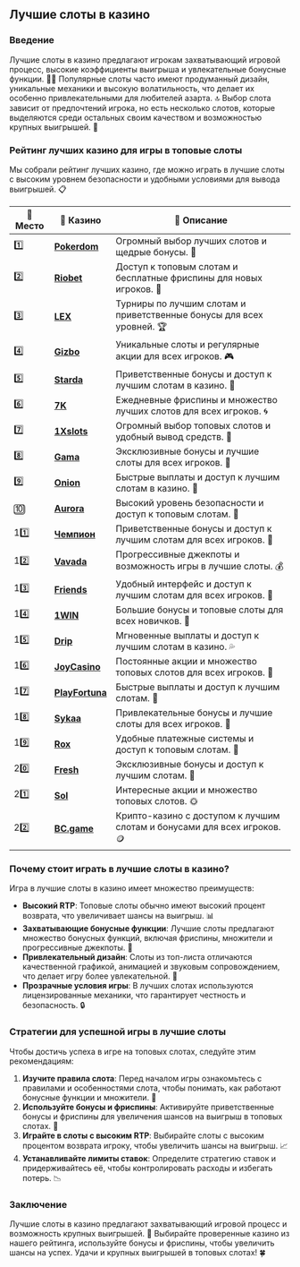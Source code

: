 ## Лучшие слоты в казино

### Введение
Лучшие слоты в казино предлагают игрокам захватывающий игровой процесс, высокие коэффициенты выигрыша и увлекательные бонусные функции. 🎰💎 Популярные слоты часто имеют продуманный дизайн, уникальные механики и высокую волатильность, что делает их особенно привлекательными для любителей азарта. 🔝 Выбор слота зависит от предпочтений игрока, но есть несколько слотов, которые выделяются среди остальных своим качеством и возможностью крупных выигрышей. 💸

### Рейтинг лучших казино для игры в топовые слоты
Мы собрали рейтинг лучших казино, где можно играть в лучшие слоты с высоким уровнем безопасности и удобными условиями для вывода выигрышей. 📋

| 🥇 **Место** | 🎰 **Казино** | 💬 **Описание** |
|-------------|-------------|----------------|
| 1️⃣ | [**Pokerdom**](https://brandplay.link/4k77v2yx) | Огромный выбор лучших слотов и щедрые бонусы. 🎁 |
| 2️⃣ | [**Riobet**](https://brandplay.link/7xBLTPyj) | Доступ к топовым слотам и бесплатные фриспины для новых игроков. 🤑 |
| 3️⃣ | [**LEX**](https://brandplay.link/zW4hdDFV) | Турниры по лучшим слотам и приветственные бонусы для всех уровней. 🏆 |
| 4️⃣ | [**Gizbo**](https://brandplay.link/bprXw4YV) | Уникальные слоты и регулярные акции для всех игроков. 🎮 |
| 5️⃣ | [**Starda**](https://brandplay.link/fB7xwRFL) | Приветственные бонусы и доступ к лучшим слотам в казино. 🌟 |
| 6️⃣ | [**7K**](https://brandplay.link/BvQyFShp) | Ежедневные фриспины и множество лучших слотов для всех игроков. 🌀 |
| 7️⃣ | [**1Xslots**](https://brandplay.link/hSB1khtr) | Огромный выбор топовых слотов и удобный вывод средств. 🎰 |
| 8️⃣ | [**Gama**](https://brandplay.link/j6NMKsDz) | Эксклюзивные бонусы и лучшие слоты для всех игроков. 🧩 |
| 9️⃣ | [**Onion**](https://brandplay.link/zBGRVpQ9) | Быстрые выплаты и доступ к лучшим слотам в казино. 💎 |
| 🔟 | [**Aurora**](https://10trafic-stat2.com/click/668546556bcc6313411604bd/6766/13032/subaccount) | Высокий уровень безопасности и доступ к топовым слотам. 🚀 |
| 11️⃣ | [**Чемпион**](https://temon-gter.cfd/go/lRq?p80412p304504pcc44t17455) | Приветственные бонусы и доступ к лучшим слотам для всех игроков. 🥇 |
| 12️⃣ | [**Vavada**](https://vavadapartner.pro/?promo=ea5c9275-6854-4505-94fc-95ab18221945-linkb2) | Прогрессивные джекпоты и возможность игры в лучшие слоты. 💰 |
| 13️⃣ | [**Friends**](https://gofriends.run/linkb2) | Удобный интерфейс и доступ к лучшим слотам для всех игроков. 👯 |
| 14️⃣ | [**1WIN**](https://brandplay.link/smXVpBbG) | Большие бонусы и топовые слоты для всех новичков. 🎲 |
| 15️⃣ | [**Drip**](https://drp-ircp01.com/c07e6a3db) | Мгновенные выплаты и доступ к лучшим слотам в казино. 💦 |
| 16️⃣ | [**JoyCasino**](https://rpc30.call2me.pro/?/ru/registration?apkpop=0&partner=p24970p3291217pc98f) | Постоянные акции и множество топовых слотов для всех игроков. 🎉 |
| 17️⃣ | [**PlayFortuna**](https://fortunapromo.net/alt/playfortuna/registration?0dc4a9362a71feb7e3f165fb8e766f70) | Быстрые выплаты и доступ к лучшим слотам. 💎 |
| 18️⃣ | [**Sykaa**](https://s-two-way.com/?source=linkb2&pid=30697) | Привлекательные бонусы и лучшие слоты для всех игроков. 🌈 |
| 19️⃣ | [**Rox**](https://rox-pvwfpjgcxe.com/cb1ee18a5) | Удобные платежные системы и доступ к топовым слотам. 💸 |
| 20️⃣ | [**Fresh**](https://fresh-eumwkxwao.com/c3f7b485d) | Эксклюзивные бонусы и доступ к лучшим слотам. 🥑 |
| 21️⃣ | [**Sol**](https://sol-mmtdzfbaco.com/cb2415bca) | Интересные акции и множество топовых слотов. 🌞 |
| 22️⃣ | [**BC.game**](https://partnerbcgame.com/dcc53d441) | Крипто-казино с доступом к лучшим слотам и бонусами для всех игроков. 🪙 |

### Почему стоит играть в лучшие слоты в казино?
Игра в лучшие слоты в казино имеет множество преимуществ:

- **Высокий RTP**: Топовые слоты обычно имеют высокий процент возврата, что увеличивает шансы на выигрыш. 📊
- **Захватывающие бонусные функции**: Лучшие слоты предлагают множество бонусных функций, включая фриспины, множители и прогрессивные джекпоты. 🎁
- **Привлекательный дизайн**: Слоты из топ-листа отличаются качественной графикой, анимацией и звуковым сопровождением, что делает игру более увлекательной. 🎨
- **Прозрачные условия игры**: В лучших слотах используются лицензированные механики, что гарантирует честность и безопасность. 🔒

### Стратегии для успешной игры в лучшие слоты
Чтобы достичь успеха в игре на топовых слотах, следуйте этим рекомендациям:

1. **Изучите правила слота**: Перед началом игры ознакомьтесь с правилами и особенностями слота, чтобы понимать, как работают бонусные функции и множители. 📜
2. **Используйте бонусы и фриспины**: Активируйте приветственные бонусы и фриспины для увеличения шансов на выигрыш в топовых слотах. 🎁
3. **Играйте в слоты с высоким RTP**: Выбирайте слоты с высоким процентом возврата игроку, чтобы увеличить шансы на выигрыш. 📈
4. **Устанавливайте лимиты ставок**: Определите стратегию ставок и придерживайтесь её, чтобы контролировать расходы и избегать потерь. 📉

### Заключение
Лучшие слоты в казино предлагают захватывающий игровой процесс и возможность крупных выигрышей. 💸 Выбирайте проверенные казино из нашего рейтинга, используйте бонусы и фриспины, чтобы увеличить шансы на успех. Удачи и крупных выигрышей в топовых слотах! 🍀
